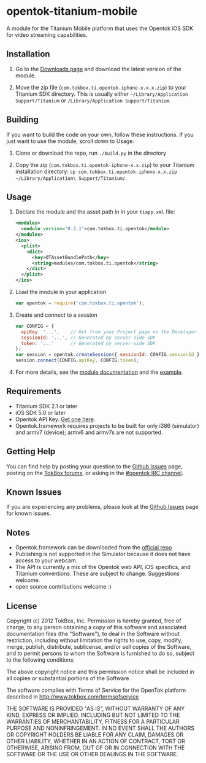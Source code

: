 opentok-titanium-mobile
================
A module for the Titanium Mobile platform that uses the Opentok iOS SDK for video streaming capabilities.

Installation
------------
1.  Go to the [Downloads page](opentok-titanium-mobile/downloads) and download the latest version of the module.

2.  Move the zip file (`com.tokbox.ti.opentok-iphone-x.x.x.zip`) to your Titanium SDK directory. This is usually either
    `~/Library/Application Support/Titanium` or `/Library/Application Support/Titanium`.

Building
------------
If you want to build the code on your own, follow these instructions. If you just want to use the module, scroll down to Usage.

1.  Clone or download the repo, run `./build.py` in the directory

2.  Copy the zip (`com.tokbox.ti.opentok-iphone-x.x.zip`) to your Titanium installation directory:
    `cp com.tokbox.ti.opentok-iphone-x.x.zip ~/Library/Application\ Support/Titanium/`.

Usage
-----
1.  Declare the module and the asset path in in your `tiapp.xml` file:

    ```xml
    <modules>
      <module version="0.2.1">com.tokbox.ti.opentok</module>
    </modules>
    <ios>
      <plist>
        <dict>
          <key>OTAssetBundlePath</key>
          <string>modules/com.tokbox.ti.opentok</string>
        </dict>
      </plist>
    </ios>
    ```

2.  Load the module in your application

    ```javascript
    var opentok = require('com.tokbox.ti.opentok');
    ```
	
3.  Create and connect to a session

    ```javascript
    var CONFIG = {
      apiKey: '...',    // Get from your Project page on the Developer Dashboard (https://dashboard.tokbox.com/projects)
      sessionId: '...', // Generated by server-side SDK
      token: '...'      // Generated by server-side SDK
    };
    var session = opentok.createSession({ sessionId: CONFIG.sessionId });
    session.connect(CONFIG.apiKey, CONFIG.token);
    ```

4.  For more details, see the [module documentation](opentok-titanium-mobile/tree/master/documentation/index.md) and the 
    [example](https://github.com/opentok/Opentok-Titanium-HelloWorld).

Requirements
------------
*  Titanium SDK 2.1 or later
*  iOS SDK 5.0 or later
*  Opentok API Key. [Get one here](https://dashboard.tokbox.com/signups/new).
*  Opentok.framework requires projects to be built for only i386 (simulator) and armv7 (device); armv6 and armv7s are not supported.

Getting Help
------------

You can find help by posting your question to the [Github Issues](https://github.com/opentok/opentok-titanium-mobile/issues)
page, posting on the [TokBox forums](http://www.tokbox.com/forums/), or asking in the 
[#opentok IRC channel](http://www.tokbox.com/support/officehours).

Known Issues
------------

If you are experiencing any problems, please look at the [Github Issues](https://github.com/opentok/opentok-titanium-mobile/issues)
page for known issues.

Notes
-----
*  Opentok.framework can be downloaded from the [official repo](https://github.com/opentok/opentok-ios-sdk)
*  Publishing is not supported in the Simulator because it does not have access to your webcam.
*  The API is currently a mix of the Opentok web API, iOS specifics, and Titanium conventions. These are subject
   to change. Suggestions welcome.
*  open source contributions welcome :)

License
-------
Copyright (c) 2012 TokBox, Inc.
Permission is hereby granted, free of charge, to any person obtaining a copy of
this software and associated documentation files (the "Software"), to deal in 
the Software without restriction, including without limitation the rights to 
use, copy, modify, merge, publish, distribute, sublicense, and/or sell copies 
of the Software, and to permit persons to whom the Software is furnished to do 
so, subject to the following conditions:

The above copyright notice and this permission notice shall be included in all 
copies or substantial portions of the Software.

The software complies with Terms of Service for the OpenTok platform described 
in http://www.tokbox.com/termsofservice

THE SOFTWARE IS PROVIDED "AS IS", WITHOUT WARRANTY OF ANY KIND, EXPRESS OR 
IMPLIED, INCLUDING BUT NOT LIMITED TO THE WARRANTIES OF MERCHANTABILITY, 
FITNESS FOR A PARTICULAR PURPOSE AND NONINFRINGEMENT. IN NO EVENT SHALL THE 
AUTHORS OR COPYRIGHT HOLDERS BE LIABLE FOR ANY CLAIM, DAMAGES OR OTHER 
LIABILITY, WHETHER IN AN ACTION OF CONTRACT, TORT OR OTHERWISE, ARISING FROM, 
OUT OF OR IN CONNECTION WITH THE SOFTWARE OR THE USE OR OTHER DEALINGS IN THE 
SOFTWARE.


